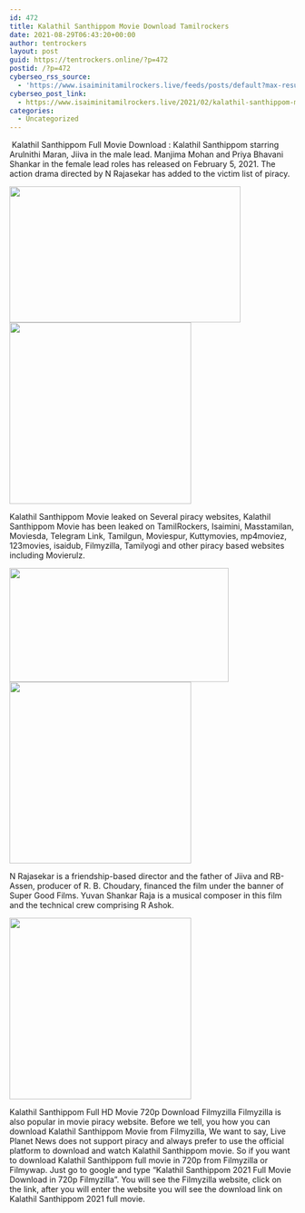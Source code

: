 ```yaml
---
id: 472
title: Kalathil Santhippom Movie Download Tamilrockers
date: 2021-08-29T06:43:20+00:00
author: tentrockers
layout: post
guid: https://tentrockers.online/?p=472
postid: /?p=472
cyberseo_rss_source:
  - 'https://www.isaiminitamilrockers.live/feeds/posts/default?max-results=150&start-index=151'
cyberseo_post_link:
  - https://www.isaiminitamilrockers.live/2021/02/kalathil-santhippom-movie-download.html
categories:
  - Uncategorized
---
```

<meta content="&nbsp;Kalathil Santhippom Full Movie Download : Kalathil Santhippom starring Arulnithi Maran, Jiiva in the male lead. Manjima Mohan and Priya Bha..." name="twitter:description" />

  


<center>
</center>

&nbsp;Kalathil Santhippom Full Movie Download : Kalathil Santhippom starring Arulnithi Maran, Jiiva in the male lead. Manjima Mohan and Priya Bhavani Shankar in the female lead roles has released on February 5, 2021. The action drama directed by N Rajasekar has added to the victim list of piracy.<ins data-width="0" data-height="0" class="u861a39763d" data-domain="//aaaaaco.com" data-affquery="/7fe4f7b0b3/861a39763d/?placementName=default"></ins>

<div class="separator">
  <a href="https://1.bp.blogspot.com/-Wadlbjmuv3I/YB6w_zTuHlI/AAAAAAAAAOw/tkUPmPvyRjAiGhuxzehwPdO4VwSfS9S4ACLcBGAsYHQ/s750/KalathilSanthipom.jpg" imageanchor="1"><img loading="lazy" border="0" data-original-height="500" data-original-width="750" height="240" src="https://1.bp.blogspot.com/-Wadlbjmuv3I/YB6w_zTuHlI/AAAAAAAAAOw/tkUPmPvyRjAiGhuxzehwPdO4VwSfS9S4ACLcBGAsYHQ/w407-h240/KalathilSanthipom.jpg" width="407" /></a>
</div>



<div class="separator">
  <a href="https://aaaaaco.com/628d3c11ee/c18449ecdc/?placementName=default" imageanchor="1" target="_blank" rel="noopener"><img border="0" data-original-height="166" data-original-width="800" src="https://1.bp.blogspot.com/-tHm6rX1YFas/YB6xiG4wY0I/AAAAAAAAAO8/R0G6h7tM1oc6eudpGPxT075IulFaSkOcwCLcBGAsYHQ/s320/unnamed.gif" width="320" /></a>
</div>

<ins data-width="0" data-height="0" class="u861a39763d" data-domain="//aaaaaco.com" data-affquery="/7fe4f7b0b3/861a39763d/?placementName=default"></ins>

Kalathil Santhippom Movie leaked on Several piracy websites, Kalathil Santhippom Movie has been leaked on TamilRockers, Isaimini, Masstamilan, Moviesda, Telegram Link, Tamilgun, Moviespur, Kuttymovies, mp4moviez, 123movies, isaidub, Filmyzilla, Tamilyogi and other piracy based websites including Movierulz.

<div class="separator">
  <a href="https://1.bp.blogspot.com/-mTizN0jN_ms/YB6xS-voM8I/AAAAAAAAAO4/0GMhX6wj9pATfgJtAOKYmKcT3qvyO_j-ACLcBGAsYHQ/s1055/kalathil-santhippom-review-banner.jpg" imageanchor="1"><img loading="lazy" border="0" data-original-height="580" data-original-width="1055" height="201" src="https://1.bp.blogspot.com/-mTizN0jN_ms/YB6xS-voM8I/AAAAAAAAAO4/0GMhX6wj9pATfgJtAOKYmKcT3qvyO_j-ACLcBGAsYHQ/w386-h201/kalathil-santhippom-review-banner.jpg" width="386" /></a>
</div>



<div class="separator">
  <a href="https://aaaaaco.com/628d3c11ee/c18449ecdc/?placementName=default" imageanchor="1" target="_blank" rel="noopener"><img border="0" data-original-height="166" data-original-width="800" src="https://1.bp.blogspot.com/-2fT5v55Q1T4/YB6xqeOJ_vI/AAAAAAAAAPE/wedAobl30SYwUe-4BX_6VTqEVmpD5Yu9QCLcBGAsYHQ/s320/unnamed.gif" width="320" /></a>
</div>

<ins data-width="0" data-height="0" class="u861a39763d" data-domain="//aaaaaco.com" data-affquery="/7fe4f7b0b3/861a39763d/?placementName=default"></ins>

N Rajasekar is a friendship-based director and the father of Jiiva and RB-Assen, producer of R. B. Choudary, financed the film under the banner of Super Good Films. Yuvan Shankar Raja is a musical composer in this film and the technical crew comprising R Ashok.

<div class="separator">
  <a href="https://aaaaaco.com/628d3c11ee/c18449ecdc/?placementName=default" imageanchor="1" target="_blank" rel="noopener"><img border="0" data-original-height="166" data-original-width="800" src="https://1.bp.blogspot.com/-Z_-aZe0aZ20/YB6x3WKWQnI/AAAAAAAAAPM/fYKAYqrkPlc9r4LBIEmc_2903sT0nmQ-ACLcBGAsYHQ/s320/unnamed.gif" width="320" /></a>
</div>

<ins data-width="0" data-height="0" class="u861a39763d" data-domain="//aaaaaco.com" data-affquery="/7fe4f7b0b3/861a39763d/?placementName=default"></ins>

Kalathil Santhippom Full HD Movie 720p Download Filmyzilla Filmyzilla is also popular in movie piracy website. Before we tell, you how you can download Kalathil Santhippom Movie from Filmyzilla, We want to say, Live Planet News does not support piracy and always prefer to use the official platform to download and watch Kalathil Santhippom movie. So if you want to download Kalathil Santhippom full movie in 720p from Filmyzilla or Filmywap. Just go to google and type “Kalathil Santhippom 2021 Full Movie Download in 720p Filmyzilla”. You will see the Filmyzilla website, click on the link, after you will enter the website you will see the download link on Kalathil Santhippom 2021 full movie.<ins data-width="0" data-height="0" class="u861a39763d" data-domain="//aaaaaco.com" data-affquery="/7fe4f7b0b3/861a39763d/?placementName=default"></ins>

<center>
</center>